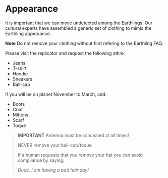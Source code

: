 # Appearance

It is important that we can move undetected among the Earthlings. Our cultural experts have assembled a generic set of clothing to mimic the Earthling appearance.

**Note** Do not remove your clothing without first refering to the Earthling FAQ.

Please visit the replicator and request the following attire:

- Jeans
- T-shirt
- Hoodie
- Sneakers
- Ball-cap

If you will be on planet November to March, add:

- Boots
- Coat
- Mittens
- Scarf
- Toque

> **IMPORTANT**
> Antenna must be concealed at all times!
> 
> NEVER remove your ball-cap/toque
> 
> If a human requests that you remove your hat you can avoid compliance by saying:
> 
> *Dude, I am having a bad hair day!*
